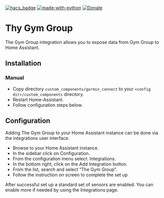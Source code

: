 [![hacs_badge](https://img.shields.io/badge/HACS-Default-orange.svg)](https://github.com/hacs/integration)  [![made-with-python](https://img.shields.io/badge/Made%20with-Python-1f425f.svg)](https://www.python.org/) [![Donate](https://img.shields.io/badge/Donate-PayPal-green.svg)](https://www.paypal.me/cyberjunkynl/)

# Thy Gym Group
The Gym Group integration allows you to expose data from Gym Group to Home Assistant.

## Installation

### Manual
- Copy directory `custom_components/garmin_connect` to your `<config dir>/custom_components` directory.
- Restart Home-Assistant.
- Follow configuration steps below.

## Configuration

Adding The Gym Group to your Home Assistant instance can be done via the integrations user interface.

- Browse to your Home Assistant instance.
- In the sidebar click on Configuration.
- From the configuration menu select: Integrations.
- In the bottom right, click on the Add Integration button.
- From the list, search and select “The Gym Group”.
- Follow the instruction on screen to complete the set up

After successful set up a standard set of sensors are enabled. You can enable more if needed by using the Integrations page.
